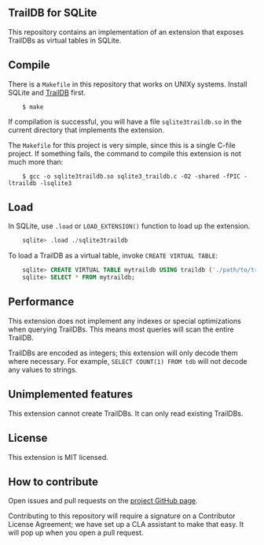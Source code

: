 TrailDB for SQLite
------------------

This repository contains an implementation of an extension that exposes
TrailDBs as virtual tables in SQLite.

Compile
-------

There is a `Makefile` in this repository that works on UNIXy systems. Install
SQLite and [TrailDB](https://traildb.io/) first.

```
    $ make
```

If compilation is successful, you will have a file `sqlite3traildb.so` in the
current directory that implements the extension.

The `Makefile` for this project is very simple, since this is a single C-file project. If something fails, the command to compile this extension is not much more than:

```
    $ gcc -o sqlite3traildb.so sqlite3_traildb.c -O2 -shared -fPIC -ltraildb -lsqlite3
```

Load
----

In SQLite, use `.load` or `LOAD_EXTENSION()` function to load up the extension.

```sql
    sqlite> .load ./sqlite3traildb
```

To load a TrailDB as a virtual table, invoke `CREATE VIRTUAL TABLE`:

```sql
    sqlite> CREATE VIRTUAL TABLE mytraildb USING traildb ('./path/to/traildb');
    sqlite> SELECT * FROM mytraildb;
```

Performance
-----------

This extension does not implement any indexes or special optimizations when
querying TrailDBs. This means most queries will scan the entire TrailDB.

TrailDBs are encoded as integers; this extension will only decode them where
necessary. For example, `SELECT COUNT(1) FROM tdb` will not decode any values
to strings.

Unimplemented features
----------------------

This extension cannot create TrailDBs. It can only read existing TrailDBs.

License
-------

This extension is MIT licensed.

How to contribute
-----------------

Open issues and pull requests on the [project GitHub page](https://github.com/traildb/traildb-sqlite3).

Contributing to this repository will require a signature on a Contributor License
Agreement; we have set up a CLA assistant to make that easy. It will pop up
when you open a pull request.
